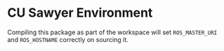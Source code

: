 # CU Sawyer Environment

Compiling this package as part of the workspace will set `ROS_MASTER_URI` and `ROS_HOSTNAME` correctly on sourcing it.
